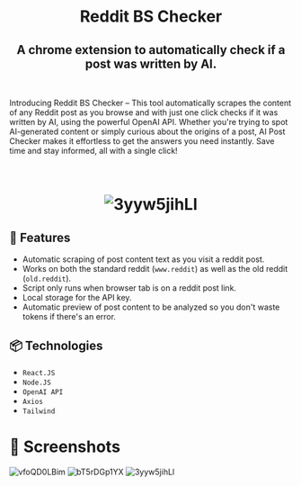 <h1 align='center'>Reddit BS Checker</h1>
<h2 align='center'>A chrome extension to automatically check if a post was written by AI.</h2>

&nbsp;

<p>Introducing Reddit BS Checker – This tool automatically scrapes the content of any Reddit post as you browse and with just one click checks if it was written by AI, using the powerful OpenAI API. 
  Whether you're trying to spot AI-generated content or simply curious about the origins of a post, AI Post Checker makes it effortless to get the answers you need instantly. Save time and stay informed, all with a single click!</p>
      

&nbsp;


<h1 align='center'>

![3yyw5jihLl](https://github.com/user-attachments/assets/c46bfef9-ac26-42d7-b74d-db274b966dab)
           

## 🎯 Features
- Automatic scraping of post content text as you visit a reddit post.
- Works on both the standard reddit (`www.reddit`) as well as the old reddit (`old.reddit`).
- Script only runs when browser tab is on a reddit post link.
- Local storage for the API key.
- Automatic preview of post content to be analyzed so you don't waste tokens if there's an error.

## 📦 Technologies
- `React.JS`
- `Node.JS`
- `OpenAI API`
- `Axios`
- `Tailwind`

# 🍿 Screenshots

![vfoQD0LBim](https://github.com/user-attachments/assets/20c6af74-d5be-4f93-901e-41f56d396a9c)
![bT5rDGp1YX](https://github.com/user-attachments/assets/125d240f-50ee-4cc6-bfeb-bdf35c9ba3a5)
![3yyw5jihLl](https://github.com/user-attachments/assets/c46bfef9-ac26-42d7-b74d-db274b966dab)



